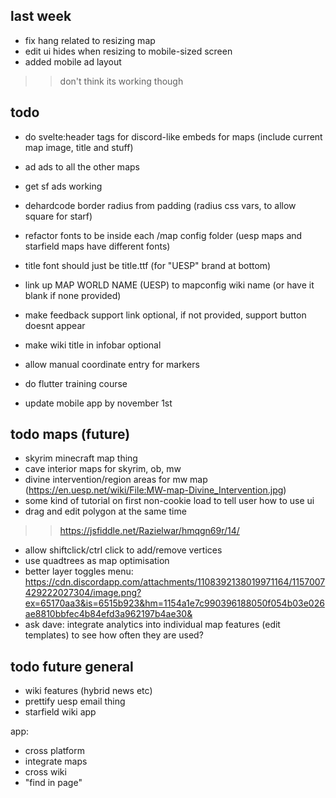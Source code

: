 ## last week

- fix hang related to resizing map
- edit ui hides when resizing to mobile-sized screen
- added mobile ad layout
>> don't think its working though


## todo

- do svelte:header tags for discord-like embeds for maps (include current map image, title and stuff)
- ad ads to all the other maps
- get sf ads working
- dehardcode border radius from padding (radius css vars, to allow square for starf)
- refactor fonts to be inside each /map config folder (uesp maps and starfield maps have different fonts)
- title font should just be title.ttf (for "UESP" brand at bottom)
- link up MAP WORLD NAME (UESP) to mapconfig wiki name (or have it blank if none provided)
- make feedback support link optional, if not provided, support button doesnt appear
- make wiki title in infobar optional
- allow manual coordinate entry for markers


- do flutter training course
- update mobile app by november 1st


## todo maps (future)
- skyrim minecraft map thing
- cave interior maps for skyrim, ob, mw
- divine intervention/region areas for mw map (https://en.uesp.net/wiki/File:MW-map-Divine_Intervention.jpg)
- some kind of tutorial on first non-cookie load to tell user how to use ui
- drag and edit polygon at the same time
>> https://jsfiddle.net/Razielwar/hmqgn69r/14/
- allow shiftclick/ctrl click to add/remove vertices
- use quadtrees as map optimisation
- better layer toggles menu:
https://cdn.discordapp.com/attachments/1108392138019971164/1157007429222027304/image.png?ex=65170aa3&is=6515b923&hm=1154a1e7c990396188050f054b03e026ae8810bbfec4b84efd3a962197b4ae30&
- ask dave: integrate analytics into individual map features (edit templates) to see how often they are used?


## todo future general
- wiki features (hybrid news etc)
- prettify uesp email thing
- starfield wiki app

app:
- cross platform
- integrate maps
- cross wiki
- "find in page"